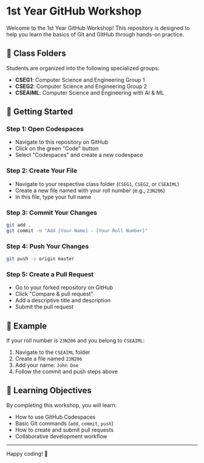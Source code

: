 # 1st Year GitHub Workshop

Welcome to the 1st Year GitHub Workshop! This repository is designed to help you learn the basics of Git and GitHub through hands-on practice.

## 📁 Class Folders

Students are organized into the following specialized groups:

- **CSEG1**: Computer Science and Engineering Group 1
- **CSEG2**: Computer Science and Engineering Group 2  
- **CSEAIML**: Computer Science and Engineering with AI & ML

## 🚀 Getting Started

### Step 1: Open Codespaces
- Navigate to this repository on GitHub
- Click on the green "Code" button
- Select "Codespaces" and create a new codespace

### Step 2: Create Your File
- Navigate to your respective class folder (`CSEG1`, `CSEG2`, or `CSEAIML`)
- Create a new file named with your roll number (e.g., `23N206`)
- In this file, type your full name

### Step 3: Commit Your Changes
```bash
git add .
git commit -m "Add [Your Name] - [Your Roll Number]"
```

### Step 4: Push Your Changes
```bash
git push -u origin master
```

### Step 5: Create a Pull Request
- Go to your forked repository on GitHub
- Click "Compare & pull request"
- Add a descriptive title and description
- Submit the pull request

## 📝 Example

If your roll number is `23N206` and you belong to `CSEAIML`:

1. Navigate to the `CSEAIML` folder
2. Create a file named `23N206`
3. Add your name: `John Doe`
4. Follow the commit and push steps above

## 🎯 Learning Objectives

By completing this workshop, you will learn:
- How to use GitHub Codespaces
- Basic Git commands (`add`, `commit`, `push`)
- How to create and submit pull requests
- Collaborative development workflow

---

Happy coding! 🎉